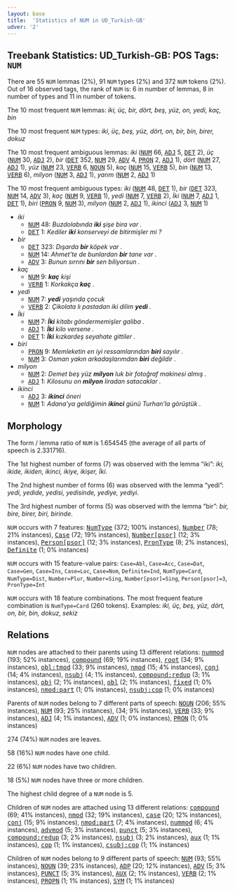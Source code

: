 ```yaml
---
layout: base
title:  'Statistics of NUM in UD_Turkish-GB'
udver: '2'
---
```


## Treebank Statistics: UD_Turkish-GB: POS Tags: `NUM`

There are 55 `NUM` lemmas (2%), 91 `NUM` types (2%) and 372 `NUM` tokens (2%).
Out of 16 observed tags, the rank of `NUM` is: 6 in number of lemmas, 8 in number of types and 11 in number of tokens.

The 10 most frequent `NUM` lemmas: <em>iki, üç, bir, dört, beş, yüz, on, yedi, kaç, bin</em>

The 10 most frequent `NUM` types:  <em>iki, üç, beş, yüz, dört, on, bir, bin, birer, dokuz</em>

The 10 most frequent ambiguous lemmas: <em>iki</em> (<tt><a href="tr_gb-pos-NUM.html">NUM</a></tt> 66, <tt><a href="tr_gb-pos-ADJ.html">ADJ</a></tt> 5, <tt><a href="tr_gb-pos-DET.html">DET</a></tt> 2), <em>üç</em> (<tt><a href="tr_gb-pos-NUM.html">NUM</a></tt> 30, <tt><a href="tr_gb-pos-ADJ.html">ADJ</a></tt> 2), <em>bir</em> (<tt><a href="tr_gb-pos-DET.html">DET</a></tt> 352, <tt><a href="tr_gb-pos-NUM.html">NUM</a></tt> 29, <tt><a href="tr_gb-pos-ADV.html">ADV</a></tt> 4, <tt><a href="tr_gb-pos-PRON.html">PRON</a></tt> 2, <tt><a href="tr_gb-pos-ADJ.html">ADJ</a></tt> 1), <em>dört</em> (<tt><a href="tr_gb-pos-NUM.html">NUM</a></tt> 27, <tt><a href="tr_gb-pos-ADJ.html">ADJ</a></tt> 1), <em>yüz</em> (<tt><a href="tr_gb-pos-NUM.html">NUM</a></tt> 23, <tt><a href="tr_gb-pos-VERB.html">VERB</a></tt> 6, <tt><a href="tr_gb-pos-NOUN.html">NOUN</a></tt> 5), <em>kaç</em> (<tt><a href="tr_gb-pos-NUM.html">NUM</a></tt> 15, <tt><a href="tr_gb-pos-VERB.html">VERB</a></tt> 5), <em>bin</em> (<tt><a href="tr_gb-pos-NUM.html">NUM</a></tt> 13, <tt><a href="tr_gb-pos-VERB.html">VERB</a></tt> 6), <em>milyon</em> (<tt><a href="tr_gb-pos-NUM.html">NUM</a></tt> 3, <tt><a href="tr_gb-pos-ADJ.html">ADJ</a></tt> 1), <em>yarım</em> (<tt><a href="tr_gb-pos-NUM.html">NUM</a></tt> 2, <tt><a href="tr_gb-pos-ADJ.html">ADJ</a></tt> 1)

The 10 most frequent ambiguous types:  <em>iki</em> (<tt><a href="tr_gb-pos-NUM.html">NUM</a></tt> 48, <tt><a href="tr_gb-pos-DET.html">DET</a></tt> 1), <em>bir</em> (<tt><a href="tr_gb-pos-DET.html">DET</a></tt> 323, <tt><a href="tr_gb-pos-NUM.html">NUM</a></tt> 14, <tt><a href="tr_gb-pos-ADV.html">ADV</a></tt> 3), <em>kaç</em> (<tt><a href="tr_gb-pos-NUM.html">NUM</a></tt> 9, <tt><a href="tr_gb-pos-VERB.html">VERB</a></tt> 1), <em>yedi</em> (<tt><a href="tr_gb-pos-NUM.html">NUM</a></tt> 7, <tt><a href="tr_gb-pos-VERB.html">VERB</a></tt> 2), <em>İki</em> (<tt><a href="tr_gb-pos-NUM.html">NUM</a></tt> 7, <tt><a href="tr_gb-pos-ADJ.html">ADJ</a></tt> 1, <tt><a href="tr_gb-pos-DET.html">DET</a></tt> 1), <em>biri</em> (<tt><a href="tr_gb-pos-PRON.html">PRON</a></tt> 9, <tt><a href="tr_gb-pos-NUM.html">NUM</a></tt> 3), <em>milyon</em> (<tt><a href="tr_gb-pos-NUM.html">NUM</a></tt> 2, <tt><a href="tr_gb-pos-ADJ.html">ADJ</a></tt> 1), <em>ikinci</em> (<tt><a href="tr_gb-pos-ADJ.html">ADJ</a></tt> 3, <tt><a href="tr_gb-pos-NUM.html">NUM</a></tt> 1)


* <em>iki</em>
  * <tt><a href="tr_gb-pos-NUM.html">NUM</a></tt> 48: <em>Buzdolabında <b>iki</b> şişe bira var .</em>
  * <tt><a href="tr_gb-pos-DET.html">DET</a></tt> 1: <em>Kediler <b>iki</b> konserveyi de bitirmişler mi ?</em>
* <em>bir</em>
  * <tt><a href="tr_gb-pos-DET.html">DET</a></tt> 323: <em>Dışarda <b>bir</b> köpek var .</em>
  * <tt><a href="tr_gb-pos-NUM.html">NUM</a></tt> 14: <em>Ahmet’te de bunlardan <b>bir</b> tane var .</em>
  * <tt><a href="tr_gb-pos-ADV.html">ADV</a></tt> 3: <em>Bunun sırrını <b>bir</b> sen biliyorsun .</em>
* <em>kaç</em>
  * <tt><a href="tr_gb-pos-NUM.html">NUM</a></tt> 9: <em><b>kaç</b> kişi</em>
  * <tt><a href="tr_gb-pos-VERB.html">VERB</a></tt> 1: <em>Korkakça <b>kaç</b> .</em>
* <em>yedi</em>
  * <tt><a href="tr_gb-pos-NUM.html">NUM</a></tt> 7: <em><b>yedi</b> yaşında çocuk</em>
  * <tt><a href="tr_gb-pos-VERB.html">VERB</a></tt> 2: <em>Çikolata lı pastadan iki dilim <b>yedi</b> .</em>
* <em>İki</em>
  * <tt><a href="tr_gb-pos-NUM.html">NUM</a></tt> 7: <em><b>İki</b> kitabı göndermemişler galiba .</em>
  * <tt><a href="tr_gb-pos-ADJ.html">ADJ</a></tt> 1: <em><b>İki</b> kilo versene .</em>
  * <tt><a href="tr_gb-pos-DET.html">DET</a></tt> 1: <em><b>İki</b> kızkardeş seyahate gittiler .</em>
* <em>biri</em>
  * <tt><a href="tr_gb-pos-PRON.html">PRON</a></tt> 9: <em>Memleketin en iyi ressamlarından <b>biri</b> sayılır .</em>
  * <tt><a href="tr_gb-pos-NUM.html">NUM</a></tt> 3: <em>Osman yakın arkadaşlarımdan <b>biri</b> değildir .</em>
* <em>milyon</em>
  * <tt><a href="tr_gb-pos-NUM.html">NUM</a></tt> 2: <em>Demet beş yüz <b>milyon</b> luk bir fotoğraf makinesi almış .</em>
  * <tt><a href="tr_gb-pos-ADJ.html">ADJ</a></tt> 1: <em>Kilosunu on <b>milyon</b> liradan satacaklar .</em>
* <em>ikinci</em>
  * <tt><a href="tr_gb-pos-ADJ.html">ADJ</a></tt> 3: <em><b>ikinci</b> öneri</em>
  * <tt><a href="tr_gb-pos-NUM.html">NUM</a></tt> 1: <em>Adana’ya geldiğimin <b>ikinci</b> günü Turhan’la görüştük .</em>

## Morphology

The form / lemma ratio of `NUM` is 1.654545 (the average of all parts of speech is 2.331716).

The 1st highest number of forms (7) was observed with the lemma “iki”: <em>iki, ikide, ikiden, ikinci, ikiye, ikişer, İki</em>.

The 2nd highest number of forms (6) was observed with the lemma “yedi”: <em>yedi, yedide, yedisi, yedisinde, yediye, yediyi</em>.

The 3rd highest number of forms (5) was observed with the lemma “bir”: <em>bir, bire, birer, biri, birinde</em>.

`NUM` occurs with 7 features: <tt><a href="tr_gb-feat-NumType.html">NumType</a></tt> (372; 100% instances), <tt><a href="tr_gb-feat-Number.html">Number</a></tt> (78; 21% instances), <tt><a href="tr_gb-feat-Case.html">Case</a></tt> (72; 19% instances), <tt><a href="tr_gb-feat-Number-psor.html">Number[psor]</a></tt> (12; 3% instances), <tt><a href="tr_gb-feat-Person-psor.html">Person[psor]</a></tt> (12; 3% instances), <tt><a href="tr_gb-feat-PronType.html">PronType</a></tt> (8; 2% instances), <tt><a href="tr_gb-feat-Definite.html">Definite</a></tt> (1; 0% instances)

`NUM` occurs with 15 feature-value pairs: `Case=Abl`, `Case=Acc`, `Case=Dat`, `Case=Gen`, `Case=Ins`, `Case=Loc`, `Case=Nom`, `Definite=Ind`, `NumType=Card`, `NumType=Dist`, `Number=Plur`, `Number=Sing`, `Number[psor]=Sing`, `Person[psor]=3`, `PronType=Int`

`NUM` occurs with 18 feature combinations.
The most frequent feature combination is `NumType=Card` (260 tokens).
Examples: <em>iki, üç, beş, yüz, dört, on, bir, bin, dokuz, sekiz</em>


## Relations

`NUM` nodes are attached to their parents using 13 different relations: <tt><a href="tr_gb-dep-nummod.html">nummod</a></tt> (193; 52% instances), <tt><a href="tr_gb-dep-compound.html">compound</a></tt> (69; 19% instances), <tt><a href="tr_gb-dep-root.html">root</a></tt> (34; 9% instances), <tt><a href="tr_gb-dep-obl-tmod.html">obl:tmod</a></tt> (33; 9% instances), <tt><a href="tr_gb-dep-nmod.html">nmod</a></tt> (15; 4% instances), <tt><a href="tr_gb-dep-conj.html">conj</a></tt> (14; 4% instances), <tt><a href="tr_gb-dep-nsubj.html">nsubj</a></tt> (4; 1% instances), <tt><a href="tr_gb-dep-compound-redup.html">compound:redup</a></tt> (3; 1% instances), <tt><a href="tr_gb-dep-obj.html">obj</a></tt> (2; 1% instances), <tt><a href="tr_gb-dep-obl.html">obl</a></tt> (2; 1% instances), <tt><a href="tr_gb-dep-fixed.html">fixed</a></tt> (1; 0% instances), <tt><a href="tr_gb-dep-nmod-part.html">nmod:part</a></tt> (1; 0% instances), <tt><a href="tr_gb-dep-nsubj-cop.html">nsubj:cop</a></tt> (1; 0% instances)

Parents of `NUM` nodes belong to 7 different parts of speech: <tt><a href="tr_gb-pos-NOUN.html">NOUN</a></tt> (206; 55% instances), <tt><a href="tr_gb-pos-NUM.html">NUM</a></tt> (93; 25% instances),  (34; 9% instances), <tt><a href="tr_gb-pos-VERB.html">VERB</a></tt> (33; 9% instances), <tt><a href="tr_gb-pos-ADJ.html">ADJ</a></tt> (4; 1% instances), <tt><a href="tr_gb-pos-ADV.html">ADV</a></tt> (1; 0% instances), <tt><a href="tr_gb-pos-PRON.html">PRON</a></tt> (1; 0% instances)

274 (74%) `NUM` nodes are leaves.

58 (16%) `NUM` nodes have one child.

22 (6%) `NUM` nodes have two children.

18 (5%) `NUM` nodes have three or more children.

The highest child degree of a `NUM` node is 5.

Children of `NUM` nodes are attached using 13 different relations: <tt><a href="tr_gb-dep-compound.html">compound</a></tt> (69; 41% instances), <tt><a href="tr_gb-dep-nmod.html">nmod</a></tt> (32; 19% instances), <tt><a href="tr_gb-dep-case.html">case</a></tt> (20; 12% instances), <tt><a href="tr_gb-dep-conj.html">conj</a></tt> (15; 9% instances), <tt><a href="tr_gb-dep-nmod-part.html">nmod:part</a></tt> (7; 4% instances), <tt><a href="tr_gb-dep-nummod.html">nummod</a></tt> (6; 4% instances), <tt><a href="tr_gb-dep-advmod.html">advmod</a></tt> (5; 3% instances), <tt><a href="tr_gb-dep-punct.html">punct</a></tt> (5; 3% instances), <tt><a href="tr_gb-dep-compound-redup.html">compound:redup</a></tt> (3; 2% instances), <tt><a href="tr_gb-dep-nsubj.html">nsubj</a></tt> (3; 2% instances), <tt><a href="tr_gb-dep-aux.html">aux</a></tt> (1; 1% instances), <tt><a href="tr_gb-dep-cop.html">cop</a></tt> (1; 1% instances), <tt><a href="tr_gb-dep-csubj-cop.html">csubj:cop</a></tt> (1; 1% instances)

Children of `NUM` nodes belong to 9 different parts of speech: <tt><a href="tr_gb-pos-NUM.html">NUM</a></tt> (93; 55% instances), <tt><a href="tr_gb-pos-NOUN.html">NOUN</a></tt> (39; 23% instances), <tt><a href="tr_gb-pos-ADP.html">ADP</a></tt> (20; 12% instances), <tt><a href="tr_gb-pos-ADV.html">ADV</a></tt> (5; 3% instances), <tt><a href="tr_gb-pos-PUNCT.html">PUNCT</a></tt> (5; 3% instances), <tt><a href="tr_gb-pos-AUX.html">AUX</a></tt> (2; 1% instances), <tt><a href="tr_gb-pos-VERB.html">VERB</a></tt> (2; 1% instances), <tt><a href="tr_gb-pos-PROPN.html">PROPN</a></tt> (1; 1% instances), <tt><a href="tr_gb-pos-SYM.html">SYM</a></tt> (1; 1% instances)

